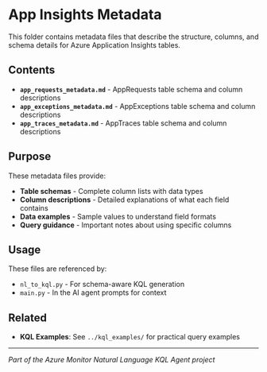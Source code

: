 # App Insights Metadata

This folder contains metadata files that describe the structure, columns, and schema details for Azure Application Insights tables.

## Contents

- **`app_requests_metadata.md`** - AppRequests table schema and column descriptions
- **`app_exceptions_metadata.md`** - AppExceptions table schema and column descriptions  
- **`app_traces_metadata.md`** - AppTraces table schema and column descriptions

## Purpose

These metadata files provide:
- **Table schemas** - Complete column lists with data types
- **Column descriptions** - Detailed explanations of what each field contains
- **Data examples** - Sample values to understand field formats
- **Query guidance** - Important notes about using specific columns

## Usage

These files are referenced by:
- `nl_to_kql.py` - For schema-aware KQL generation
- `main.py` - In the AI agent prompts for context

## Related

- **KQL Examples**: See `../kql_examples/` for practical query examples

---
*Part of the Azure Monitor Natural Language KQL Agent project*
